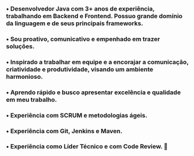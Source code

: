 ### • Desenvolvedor Java com 3+ anos de experiência, trabalhando em Backend e Frontend. Possuo grande domínio da linguagem e de seus principais frameworks.
### • Sou proativo, comunicativo e empenhado em trazer soluções.
### • Inspirado a trabalhar em equipe e a encorajar a comunicação, criatividade e produtividade, visando um ambiente harmonioso.
### • Aprendo rápido e busco apresentar excelência e qualidade em meu trabalho.
### • Experiência com SCRUM e metodologias ágeis.
### • Experiência com Git, Jenkins e Maven.
### • Experiência como Líder Técnico e com Code Review. 👋

<!--
**mathmferreira/mathmferreira** is a ✨ _special_ ✨ repository because its `README.md` (this file) appears on your GitHub profile.

Here are some ideas to get you started:

- 🔭 I’m currently working on ...
- 🌱 I’m currently learning ...
- 👯 I’m looking to collaborate on ...
- 🤔 I’m looking for help with ...
- 💬 Ask me about ...
- 📫 How to reach me: ...
- 😄 Pronouns: ...
- ⚡ Fun fact: ...
-->
